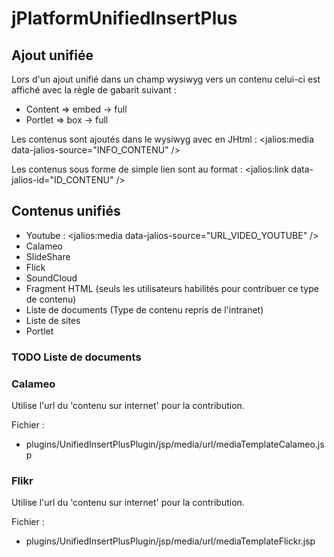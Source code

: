 # jPlatformUnifiedInsertPlus


## Ajout unifiée

Lors d'un ajout unifié dans un champ wysiwyg vers un contenu celui-ci est affiché avec la règle de gabarit suivant :
- Content => embed -> full
- Portlet => box -> full

Les contenus sont ajoutés dans le wysiwyg avec en JHtml : <jalios:media data-jalios-source="INFO_CONTENU" />

Les contenus sous forme de simple lien sont au format : <jalios:link data-jalios-id="ID_CONTENU" />

## Contenus unifiés

- Youtube : <jalios:media data-jalios-source="URL_VIDEO_YOUTUBE" />
- Calameo
- SlideShare
- Flick
- SoundCloud
- Fragment HTML (seuls les utilisateurs habilités pour contribuer ce type de contenu)
- Liste de documents (Type de contenu repris de l'intranet) 
- Liste de sites
- Portlet


### TODO Liste de documents

### Calameo

Utilise l'url du 'contenu sur internet' pour la contribution.

Fichier :
+ plugins/UnifiedInsertPlusPlugin/jsp/media/url/mediaTemplateCalameo.jsp


### Flikr

Utilise l'url du 'contenu sur internet' pour la contribution.

Fichier :
+ plugins/UnifiedInsertPlusPlugin/jsp/media/url/mediaTemplateFlickr.jsp


